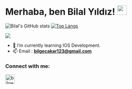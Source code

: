 

# Merhaba, ben Bilal Yıldız!  <img src="https://raw.githubusercontent.com/MartinHeinz/MartinHeinz/master/wave.gif" width="30px">


![Bilal's GitHub stats](https://github-readme-stats.vercel.app/api?username=bilalyildizz&show_icons=true&theme=dark)
[![Top Langs](https://github-readme-stats.vercel.app/api/top-langs/?username=bilalyildizz&layout=compact)](https://github.com/bilalyildizz/github-readme-stats)

[![](https://img.shields.io/badge/linkedin-%230077B5.svg?&style=for-the-badge&logo=linkedin&logoColor=white)](https://www.linkedin.com/in/bilalyildizz/)



- 🌱 I’m currently learning IOS Development.
- 📫 Email :  **bilgecakar123@gmail.com**

<h3 align="left">Connect with me:</h3>
<p style="text-align:left">
<a href="https://www.linkedin.com/in/bilgecakar/" target="blank"><img align="center" src="https://velanovascular.com/wp-content/uploads/2020/06/LinkedIn.png" alt="bilgecakar" height="30" width="30" /></a>
</p>
